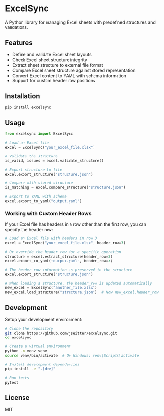 # ExcelSync

A Python library for managing Excel sheets with predefined structures and validations.

## Features

- Define and validate Excel sheet layouts
- Check Excel sheet structure integrity
- Extract sheet structure to external file format
- Compare Excel sheet structure against stored representation
- Convert Excel content to YAML with schema information
- Support for custom header row positions

## Installation

```bash
pip install excelsync
```

## Usage

```python
from excelsync import ExcelSync

# Load an Excel file
excel = ExcelSync("your_excel_file.xlsx")

# Validate the structure
is_valid, issues = excel.validate_structure()

# Export structure to file
excel.export_structure("structure.json")

# Compare with stored structure
is_matching = excel.compare_structure("structure.json")

# Export to YAML with schema
excel.export_to_yaml("output.yaml")
```

### Working with Custom Header Rows

If your Excel file has headers in a row other than the first row, you can specify the header row:

```python
# Load an Excel file with headers in row 3
excel = ExcelSync("your_excel_file.xlsx", header_row=3)

# Or override the header row for a specific operation
structure = excel.extract_structure(header_row=3)
excel.export_to_yaml("output.yaml", header_row=3)

# The header row information is preserved in the structure
excel.export_structure("structure.json")

# When loading a structure, the header_row is updated automatically
new_excel = ExcelSync("another_file.xlsx")
new_excel.load_structure("structure.json")  # Now new_excel.header_row will be 3
```

## Development

Setup your development environment:

```bash
# Clone the repository
git clone https://github.com/jseitter/excelsync.git
cd excelsync

# Create a virtual environment
python -m venv venv
source venv/bin/activate  # On Windows: venv\Scripts\activate

# Install development dependencies
pip install -e ".[dev]"

# Run tests
pytest
```

## License

MIT 